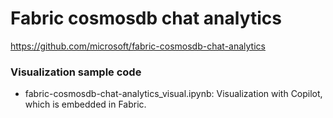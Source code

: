 # Fabric cosmosdb chat analytics

https://github.com/microsoft/fabric-cosmosdb-chat-analytics

### Visualization sample code

- fabric-cosmosdb-chat-analytics_visual.ipynb: Visualization with Copilot, which is embedded in Fabric.